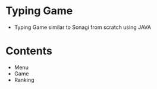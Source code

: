 # Typing Game
* Typing Game similar to Sonagi from scratch using JAVA

# Contents
* Menu
* Game
* Ranking
